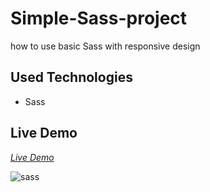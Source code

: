 # Simple-Sass-project

how to use basic Sass with responsive design

## Used Technologies 

+ Sass 

## Live Demo 
*[Live Demo](https://caglayancaliskan.github.io/Simple-Sass-project/#)*



![sass](https://user-images.githubusercontent.com/96074949/159185674-754e7145-a1ae-4c43-b211-b6fa3d739df3.jpg)
